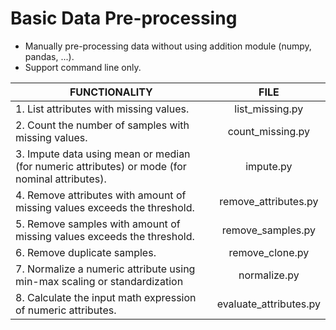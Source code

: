 # Basic Data Pre-processing
* Manually pre-processing data without using addition module (numpy, pandas, ...).
* Support command line only.

|FUNCTIONALITY                                                                                 |         FILE           |
|---                                                                                           |:---:                   |
|1. List attributes with missing values.                                                       |     list_missing.py    | 
|2. Count the number of samples with missing values.                                           |    count_missing.py    |
|3. Impute data using mean or median (for numeric attributes) or mode (for nominal attributes).|        impute.py       |
|4. Remove attributes with amount of missing values exceeds the threshold.                     |  remove_attributes.py  |
|5. Remove samples with amount of missing values exceeds the threshold.                        |    remove_samples.py   |
|6. Remove duplicate samples.                                                                  |     remove_clone.py    |
|7. Normalize a numeric attribute using min-max scaling or standardization                     |      normalize.py      |
|8. Calculate the input math expression of numeric attributes.                                 | evaluate_attributes.py |